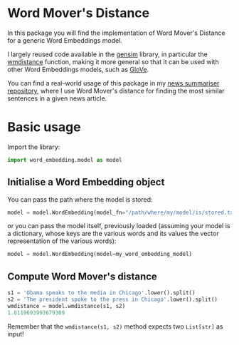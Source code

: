 # Word Mover's Distance
In this package you will find the implementation of Word Mover's Distance for a generic Word Embeddings model.

I largely reused code available in the [gensim](https://github.com/RaRe-Technologies/gensim) library, in particular the [wmdistance](https://tedboy.github.io/nlps/_modules/gensim/models/word2vec.html#Word2Vec.wmdistance) function, making it more general so that it can be used with other Word Embeddings models, such as [GloVe](https://nlp.stanford.edu/projects/glove/).

You can find a real-world usage of this package in my [news summariser repository](https://github.com/hechmik/news_summariser), where I use Word Mover's distance for finding the most similar sentences in a given news article.

# Basic usage 
Import the library:
```python
import word_embedding.model as model
```

## Initialise a Word Embedding object
You can pass the path where the model is stored:
```python
model = model.WordEmbedding(model_fn="/path/where/my/model/is/stored.txt")
```
or you can pass the model itself, previously loaded (assuming your model is a dictionary, whose keys are the various words and its values the vector representation of the various words):
```python
model = model.WordEmbedding(model=my_word_embedding_model)
```

## Compute Word Mover's distance
```python
s1 = 'Obama speaks to the media in Chicago'.lower().split()
s2 = 'The president spoke to the press in Chicago'.lower().split()
wmdistance = model.wmdistance(s1, s2)
1.8119693993679309
```
Remember that the ```wmdistance(s1, s2)``` method expects two ```List[str]``` as input!

